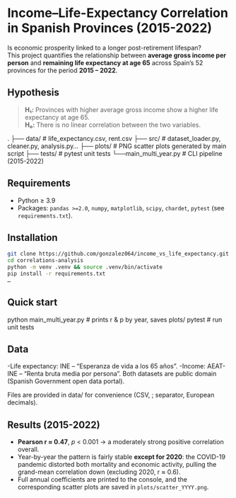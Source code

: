 # Income–Life-Expectancy Correlation in Spanish Provinces (2015-2022)

Is economic prosperity linked to a longer post-retirement lifespan?  
This project quantifies the relationship between **average gross income
per person** and **remaining life expectancy at age 65** across Spain’s
52 provinces for the period **2015 – 2022**.

## Hypothesis
> **H₁:** Provinces with higher average gross income show a higher
> life expectancy at age 65.  
> **H₀:** There is no linear correlation between the two variables.

.
├── data/ # life_expectancy.csv, rent.csv
├── src/ # dataset_loader.py, cleaner.py, analysis.py…
├── plots/ # PNG scatter plots generated by main script
├── tests/ # pytest unit tests
└──main_multi_year.py # CLI pipeline (2015-2022)

## Requirements
* Python ≥ 3.9  
* Packages: `pandas >=2.0`, `numpy`, `matplotlib`, `scipy`, `chardet`,
  `pytest` (see `requirements.txt`).

## Installation
```bash
git clone https://github.com/gonzalez064/income_vs_life_expectancy.git
cd correlations-analysis
python -m venv .venv && source .venv/bin/activate
pip install -r requirements.txt
…
```

## Quick start
python main_multi_year.py   # prints r & p by year, saves plots/
pytest                      # run unit tests

## Data
-Life expectancy: INE – “Esperanza de vida a los 65 años”.
-Income: AEAT-INE – “Renta bruta media por persona”.
Both datasets are public domain (Spanish Government open data portal).

Files are provided in data/ for convenience (CSV, ; separator,
European decimals).

## Results (2015-2022)

* **Pearson r ≈ 0.47**, *p* < 0.001 → a moderately strong positive correlation overall.  
* Year-by-year the pattern is fairly stable **except for 2020**: the COVID-19
  pandemic distorted both mortality and economic activity, pulling the
  grand-mean correlation down (excluding 2020, r ≈ 0.6).  
* Full annual coefficients are printed to the console, and the corresponding
  scatter plots are saved in `plots/scatter_YYYY.png`.
